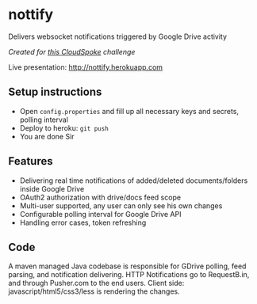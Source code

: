 nottify
=======

Delivers websocket notifications triggered by Google Drive activity

_Created for [this CloudSpoke](http://www.cloudspokes.com/challenges/1501) challenge_

Live presentation: http://nottify.herokuapp.com 

Setup instructions
-------

* Open `config.properties` and fill up all necessary keys and secrets, polling interval
* Deploy to heroku: `git push`
* You are done Sir

Features
-------

* Delivering real time notifications of added/deleted documents/folders inside Google Drive
* OAuth2 authorization with drive/docs feed scope
* Multi-user supported, any user can only see his own changes
* Configurable polling interval for Google Drive API
* Handling error cases, token refreshing

Code
-------

A maven managed Java codebase is responsible for GDrive polling, feed parsing, and notification
delivering.
HTTP Notifications go to RequestB.in, and through Pusher.com to the end users.
Client side: javascript/html5/css3/less is rendering the changes.
